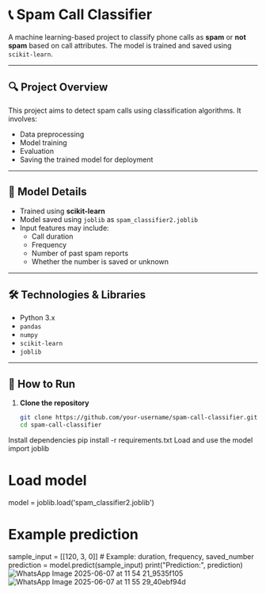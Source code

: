 # 📞 Spam Call Classifier

A machine learning-based project to classify phone calls as **spam** or **not spam** based on call attributes. The model is trained and saved using `scikit-learn`.

---

## 🔍 Project Overview

This project aims to detect spam calls using classification algorithms. It involves:

- Data preprocessing
- Model training
- Evaluation
- Saving the trained model for deployment

---

## 🧠 Model Details

- Trained using **scikit-learn**
- Model saved using `joblib` as `spam_classifier2.joblib`
- Input features may include:
  - Call duration
  - Frequency
  - Number of past spam reports
  - Whether the number is saved or unknown

---

## 🛠️ Technologies & Libraries

- Python 3.x
- `pandas`
- `numpy`
- `scikit-learn`
- `joblib`

---

## 🚀 How to Run

1. **Clone the repository**
   ```bash
   git clone https://github.com/your-username/spam-call-classifier.git
   cd spam-call-classifier
Install dependencies
pip install -r requirements.txt
Load and use the model
import joblib

# Load model
model = joblib.load('spam_classifier2.joblib')

# Example prediction
sample_input = [[120, 3, 0]]  # Example: duration, frequency, saved_number
prediction = model.predict(sample_input)
print("Prediction:", prediction)
![WhatsApp Image 2025-06-07 at 11 54 21_9535f105](https://github.com/user-attachments/assets/fabf5e7d-1791-45c7-87b8-e4d7d628ef99)
![WhatsApp Image 2025-06-07 at 11 55 29_40ebf94d](https://github.com/user-attachments/assets/96f56ab0-13fa-4a58-b857-59ab5cf7245a)

